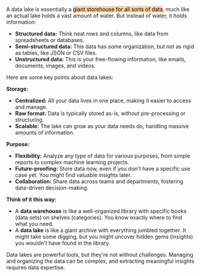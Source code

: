 A data lake is essentially a <mark style="background: #FFB86CA6;">giant storehouse for all sorts of data</mark>, much like an actual lake holds a vast amount of water. But instead of water, it holds information:

- **Structured data:** Think neat rows and columns, like data from spreadsheets or databases.
- **Semi-structured data:** This data has some organization, but not as rigid as tables, like JSON or CSV files.
- **Unstructured data:** This is your free-flowing information, like emails, documents, images, and videos.

Here are some key points about data lakes:

**Storage:**

- **Centralized:** All your data lives in one place, making it easier to access and manage.
- **Raw format:** Data is typically stored as-is, without pre-processing or structuring.
- **Scalable:** The lake can grow as your data needs do, handling massive amounts of information.

**Purpose:**

- **Flexibility:** Analyze any type of data for various purposes, from simple reports to complex machine learning projects.
- **Future-proofing:** Store data now, even if you don't have a specific use case yet. You might find valuable insights later.
- **Collaboration:** Share data across teams and departments, fostering data-driven decision-making.

**Think of it this way:**

- A **data warehouse** is like a well-organized library with specific books (data sets) on shelves (categories). You know exactly where to find what you need.
- A **data lake** is like a giant archive with everything jumbled together. It might take some digging, but you might uncover hidden gems (insights) you wouldn't have found in the library.

Data lakes are powerful tools, but they're not without challenges. Managing and organizing the data can be complex, and extracting meaningful insights requires data expertise.